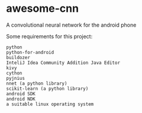 # awesome-cnn
A convolutional neural network for the android phone

Some requirements for this project:

    python
    python-for-android
    buildozer
    InteliJ Idea Community Addition Java Editor
    kivy
    cython
    pyjnius
    nnet (a python library)
    scikit-learn (a python library)
    android SDK
    android NDK
    a suitable linux operating system
